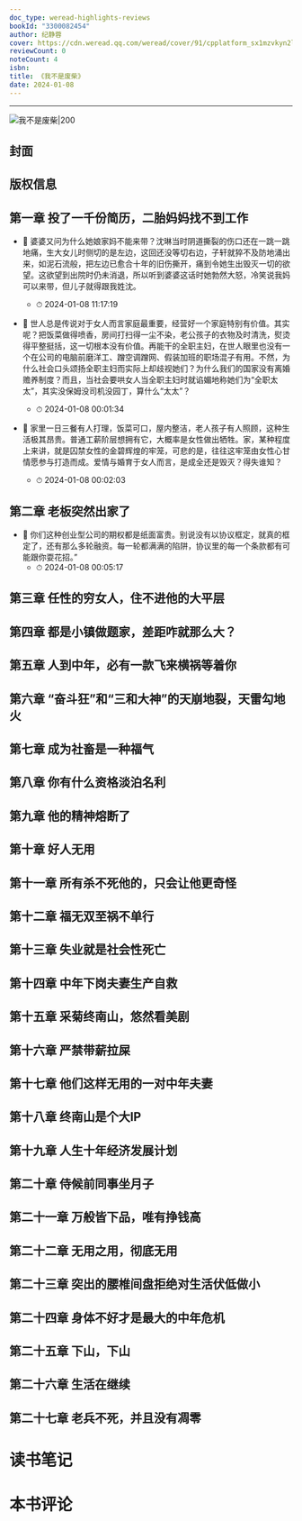 ```yaml
---
doc_type: weread-highlights-reviews
bookId: "3300082454"
author: 纪静蓉
cover: https://cdn.weread.qq.com/weread/cover/91/cpplatform_sx1mzvkyn2lhzykpm27nsh/t7_cpplatform_sx1mzvkyn2lhzykpm27nsh1703571716.jpg
reviewCount: 0
noteCount: 4
isbn: 
title: 《我不是废柴》
date: 2024-01-08
---
```


---

![ 我不是废柴|200](https://cdn.weread.qq.com/weread/cover/91/cpplatform_sx1mzvkyn2lhzykpm27nsh/t7_cpplatform_sx1mzvkyn2lhzykpm27nsh1703571716.jpg)


## 封面

## 版权信息

## 第一章 投了一千份简历，二胎妈妈找不到工作


- 📌 婆婆又问为什么她娘家妈不能来带？沈琳当时阴道撕裂的伤口还在一跳一跳地痛，生大女儿时侧切的是左边，这回还没等切右边，子轩就猝不及防地涌出来，如泥石流般，把左边已愈合十年的旧伤撕开，痛到令她生出毁灭一切的欲望。这欲望到出院时仍未消退，所以听到婆婆这话时她勃然大怒，冷笑说我妈可以来带，但儿子就得跟我姓沈。 
    - ⏱ 2024-01-08 11:17:19 

- 📌 世人总是传说对于女人而言家庭最重要，经营好一个家庭特别有价值。其实呢？把饭菜做得喷香，房间打扫得一尘不染，老公孩子的衣物及时清洗，熨烫得平整挺括，这一切根本没有价值。再能干的全职主妇，在世人眼里也没有一个在公司的电脑前磨洋工、蹭空调蹭网、假装加班的职场混子有用。不然，为什么社会口头颂扬全职主妇而实际上却歧视她们？为什么我们的国家没有离婚赡养制度？而且，当社会要哄女人当全职主妇时就谄媚地称她们为“全职太太”，其实没保姆没司机没园丁，算什么“太太”？ 
    - ⏱ 2024-01-08 00:01:34 

- 📌 家里一日三餐有人打理，饭菜可口，屋内整洁，老人孩子有人照顾，这种生活极其昂贵。普通工薪阶层想拥有它，大概率是女性做出牺牲。家，某种程度上来讲，就是囚禁女性的金碧辉煌的牢笼，可悲的是，往往这牢笼由女性心甘情愿参与打造而成。爱情与婚育于女人而言，是成全还是毁灭？得失谁知？ 
    - ⏱ 2024-01-08 00:02:03 
## 第二章 老板突然出家了


- 📌 你们这种创业型公司的期权都是纸面富贵。别说没有以协议框定，就真的框定了，还有那么多轮融资。每一轮都满满的陷阱，协议里的每一个条款都有可能跟你耍花招。” 
    - ⏱ 2024-01-08 00:05:17 
## 第三章 任性的穷女人，住不进他的大平层

## 第四章 都是小镇做题家，差距咋就那么大？

## 第五章 人到中年，必有一款飞来横祸等着你

## 第六章 “奋斗狂”和“三和大神”的天崩地裂，天雷勾地火

## 第七章 成为社畜是一种福气

## 第八章 你有什么资格淡泊名利

## 第九章 他的精神熔断了

## 第十章 好人无用

## 第十一章 所有杀不死他的，只会让他更奇怪

## 第十二章 福无双至祸不单行

## 第十三章 失业就是社会性死亡

## 第十四章 中年下岗夫妻生产自救

## 第十五章 采菊终南山，悠然看美剧

## 第十六章 严禁带薪拉屎

## 第十七章 他们这样无用的一对中年夫妻

## 第十八章 终南山是个大IP

## 第十九章 人生十年经济发展计划

## 第二十章 侍候前同事坐月子

## 第二十一章 万般皆下品，唯有挣钱高

## 第二十二章 无用之用，彻底无用

## 第二十三章 突出的腰椎间盘拒绝对生活伏低做小

## 第二十四章 身体不好才是最大的中年危机

## 第二十五章 下山，下山

## 第二十六章 生活在继续

## 第二十七章 老兵不死，并且没有凋零


# 读书笔记


# 本书评论
